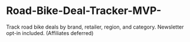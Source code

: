 # Road-Bike-Deal-Tracker-MVP-
Track road bike deals by brand, retailer, region, and category. Newsletter opt-in included. (Affiliates deferred)
